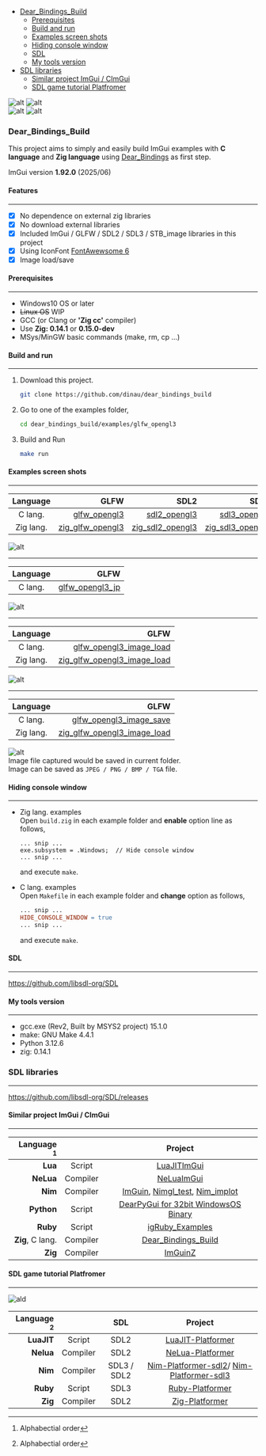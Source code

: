 <!-- START doctoc generated TOC please keep comment here to allow auto update -->
<!-- DON'T EDIT THIS SECTION, INSTEAD RE-RUN doctoc TO UPDATE -->

- [Dear_Bindings_Build](#dear_bindings_build)
  - [Prerequisites](#prerequisites)
  - [Build and run](#build-and-run)
  - [Examples screen shots](#examples-screen-shots)
  - [Hiding console window](#hiding-console-window)
  - [SDL](#sdl)
  - [My tools version](#my-tools-version)
- [SDL libraries](#sdl-libraries)
  - [Similar project ImGui / CImGui](#similar-project-imgui--cimgui)
  - [SDL game tutorial Platfromer](#sdl-game-tutorial-platfromer)

<!-- END doctoc generated TOC please keep comment here to allow auto update -->

![alt](https://github.com/dinau/dear_bindings_build/actions/workflows/win_dev.yml/badge.svg)
![alt](https://github.com/dinau/dear_bindings_build/actions/workflows/win_rel.yml/badge.svg)  
![alt](https://github.com/dinau/dear_bindings_build/actions/workflows/linux_dev.yml/badge.svg)
![alt](https://github.com/dinau/dear_bindings_build/actions/workflows/linux_rel.yml/badge.svg)  

### Dear_Bindings_Build

This project aims to simply and easily build ImGui examples with **C language** and **Zig language** using [Dear_Bindings](https://github.com/dearimgui/dear_bindings) as first step.

ImGui version **1.92.0** (2025/06)

#### Features

---

- [x] No dependence on external zig libraries
- [x] No download external libraries
- [x] Included ImGui / GLFW / SDL2 / SDL3 / STB_image libraries in this project
- [x] Using IconFont [FontAwewsome 6](https://fontawesome.com)
- [x] Image load/save

#### Prerequisites

---

- Windows10 OS or later
- ~~Linux OS~~ WIP
- GCC (or Clang or **'Zig cc'** compiler)
- Use **Zig: 0.14.1** or **0.15.0-dev**
- MSys/MinGW basic commands (make, rm, cp ...)

#### Build and run

---

1. Download this project.

   ```sh
   git clone https://github.com/dinau/dear_bindings_build
   ```
1. Go to one of the examples folder,

   ```sh
   cd dear_bindings_build/examples/glfw_opengl3
   ```

1. Build and Run 

   ```sh
   make run                
   ```

#### Examples screen shots 

---

| Language  |                                          GLFW |                                          SDL2 |                                          SDL3 |
|:---------:|----------------------------------------------:|----------------------------------------------:|----------------------------------------------:|
| C lang.   |         [glfw_opengl3](examples/glfw_opengl3) |         [sdl2_opengl3](examples/sdl2_opengl3) |         [sdl3_opengl3](examples/sdl3_opengl3) |
| Zig lang. | [zig_glfw_opengl3](examples/zig_glfw_opengl3) | [zig_sdl2_opengl3](examples/zig_sdl2_opengl3) | [zig_sdl3_opengl3](examples/zig_sdl3_opengl3) |


![alt](img/glfw_opengl3.png)


---

| Language |                                        GLFW |
|:--------:|--------------------------------------------:|
|  C lang. | [glfw_opengl3_jp](examples/glfw_opengl3_jp) |

![alt](img/glfw_opengl3_jp.png)


---

| Language  |                                                                GLFW |
|:---------:|--------------------------------------------------------------------:|
| C lang.   |         [glfw_opengl3_image_load](examples/glfw_opengl3_image_load) |
| Zig lang. | [zig_glfw_opengl3_image_load](examples/zig_glfw_opengl3_image_load) |

![alt](img/glfw_opengl3_image_load.png)


---

|  Language | GLFW                                                                |
|:---------:|--------------------------------------------------------------------:|
|  C lang.  | [glfw_opengl3_image_save](examples/glfw_opengl3_image_save)         |
| Zig lang. | [zig_glfw_opengl3_image_load](examples/zig_glfw_opengl3_image_load) |


![alt](img/glfw_opengl3_image_save.png)  
Image file captured would be saved in current folder.  
Image can be saved as `JPEG / PNG / BMP / TGA` file.

#### Hiding console window

---

- Zig lang. examples  
Open `build.zig` in each example folder and **enable** option line as follows,

  ```zig
  ... snip ...
  exe.subsystem = .Windows;  // Hide console window
  ... snip ...
  ```

  and execute `make`.


- C lang. examples  
Open `Makefile` in each example folder and **change** option as follows,

  ```Makefile
  ... snip ...
  HIDE_CONSOLE_WINDOW = true
  ... snip ...
  ```

  and execute `make`.

#### SDL

---

https://github.com/libsdl-org/SDL

#### My tools version

---

- gcc.exe (Rev2, Built by MSYS2 project) 15.1.0
- make: GNU Make 4.4.1
- Python 3.12.6
- zig: 0.14.1

### SDL libraries

---

https://github.com/libsdl-org/SDL/releases

#### Similar project ImGui / CImGui

---

| Language [^order]    |          | Project                                                                                                                                         |
| -------------------: | :---:    | :----------------------------------------------------------------:                                                                              |
| **Lua**              | Script   | [LuaJITImGui](https://github.com/dinau/luajitImGui)                                                                                             |
| **NeLua**            | Compiler | [NeLuaImGui](https://github.com/dinau/neluaImGui)                                                                                               |
| **Nim**              | Compiler | [ImGuin](https://github.com/dinau/imguin), [Nimgl_test](https://github.com/dinau/nimgl_test), [Nim_implot](https://github.com/dinau/nim_implot) |
| **Python**           | Script   | [DearPyGui for 32bit WindowsOS Binary](https://github.com/dinau/DearPyGui32/tree/win32)                                                         |
| **Ruby**             | Script   | [igRuby_Examples](https://github.com/dinau/igruby_examples)                                                                                     |
| **Zig**, C lang.     | Compiler | [Dear_Bindings_Build](https://github.com/dinau/dear_bindings_build)                                                                             |
| **Zig**              | Compiler | [ImGuinZ](https://github.com/dinau/imguinz)                                                                                                     |


#### SDL game tutorial Platfromer

---

![ald](https://github.com/dinau/nelua-platformer/raw/main/img/platformer-nelua-sdl2.gif)


| Language    [^order] |          | SDL         | Project                                                                                                                                               |
| -------------------: | :---:    | :---:       | :----------------------------------------------------------------:                                                                                    |
| **LuaJIT**           | Script   | SDL2        | [LuaJIT-Platformer](https://github.com/dinau/luajit-platformer)
| **Nelua**            | Compiler | SDL2        | [NeLua-Platformer](https://github.com/dinau/nelua-platformer)
| **Nim**              | Compiler | SDL3 / SDL2 | [Nim-Platformer-sdl2](https://github.com/def-/nim-platformer)/ [Nim-Platformer-sdl3](https://github.com/dinau/sdl3_nim/tree/main/examples/platformer) |
| **Ruby**             | Script   | SDL3        | [Ruby-Platformer](https://github.com/dinau/ruby-platformer)                                                                                           |
| **Zig**              | Compiler | SDL2        | [Zig-Platformer](https://github.com/dinau/zig-platformer)                                                                                             |

[^order]: Alphabectial order
